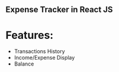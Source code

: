 ## Expense Tracker in React JS
# Features: 
- Transactions History
- Income/Expense Display
- Balance
